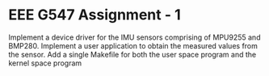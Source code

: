 # EEE G547 Assignment - 1
Implement a device driver for the IMU sensors comprising of MPU9255 and BMP280.
Implement a user application to obtain the measured values from the sensor.
Add a single Makefile for both the user space program and the kernel space program
